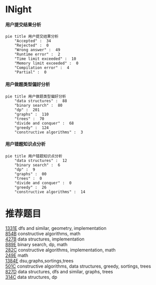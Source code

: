 # INight

<!-- tabs:start -->



#### **用户提交结果分析**

```mermaid
pie title 用户提交结果分析
    "Accepted" :  34
    "Rejected" :  0
    "Wrong answer" :  49
    "Runtime error" :  2
    "Time limit exceeded" :  10
    "Memory limit exceeded" :  0
    "Compilation error" :  4
    "Partial" :  0
```

#### **用户做题类型偏好分析**

```mermaid
pie title 用户做题类型偏好分析
    "data structures" :  88
    "binary search" :  80
    "dp" :  201
    "graphs" :  110
    "trees" :  70
    "divide and conquer" :  68
    "greedy" :  124
    "constructive algorithms" :  3
```
#### **用户错题知识点分析**

```mermaid
pie title 用户错题知识点分析
    "data structures" :  12
    "binary search" :  6
    "dp" :  9
    "graphs" :  00
    "trees" :  0
    "divide and conquer" :  0
    "greedy" :  26
    "constructive algorithms" :  14
```



<!-- tabs:end -->
# 推荐题目
[1331E](https://codeforces.com/contest/1331/problem/E)		dfs and similar,
                        geometry,
                        implementation		  
[854B](https://codeforces.com/contest/854/problem/B)		constructive algorithms,
                        math		  
[427B](https://codeforces.com/contest/427/problem/B)		data structures,
                        implementation		  
[889E](https://codeforces.com/contest/889/problem/E)		binary search,
                        dp,
                        math		  
[282C](https://codeforces.com/contest/282/problem/C)		constructive algorithms,
                        implementation,
                        math		  
[249E](https://codeforces.com/contest/249/problem/E)		math		  
[1384E](https://codeforces.com/contest/1384/problem/E)		dsu,graphs,sortings,trees		  
[501C](https://codeforces.com/contest/501/problem/C)		constructive algorithms,
                        data structures,
                        greedy,
                        sortings,
                        trees		  
[827D](https://codeforces.com/contest/827/problem/D)		data structures,
                        dfs and similar,
                        graphs,
                        trees		  
[314C](https://codeforces.com/contest/314/problem/C)		data structures,
                        dp		  
